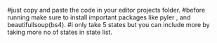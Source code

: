 #just copy and paste the code in your editor projects folder.
#before running make sure to install important packages like pyler , and beautifullsoup(bs4).
#i only take 5 states but you can include more by taking more no of states in state list.
